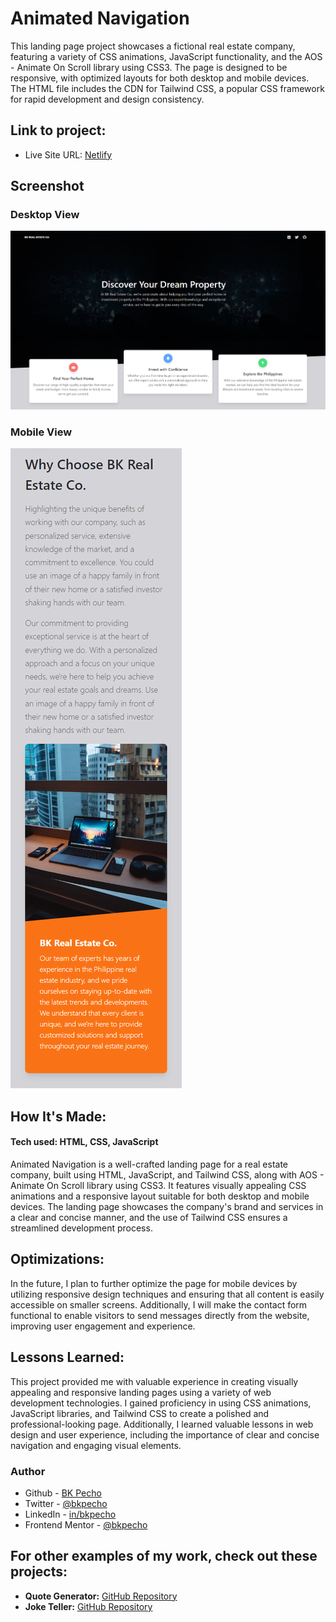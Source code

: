 # Animated Navigation

This landing page project showcases a fictional real estate company, featuring a variety of CSS animations, JavaScript functionality, and the AOS - Animate On Scroll library using CSS3. The page is designed to be responsive, with optimized layouts for both desktop and mobile devices. The HTML file includes the CDN for Tailwind CSS, a popular CSS framework for rapid development and design consistency.

## Link to project:

- Live Site URL: [Netlify](https://bk-animated-navigation.netlify.app/)

## Screenshot

### Desktop View

![](/src/images/desktop-view.png)

### Mobile View

![](/src/images/mobile-view.png)

## How It's Made:

#### Tech used: HTML, CSS, JavaScript

Animated Navigation is a well-crafted landing page for a real estate company, built using HTML, JavaScript, and Tailwind CSS, along with AOS - Animate On Scroll library using CSS3. It features visually appealing CSS animations and a responsive layout suitable for both desktop and mobile devices. The landing page showcases the company's brand and services in a clear and concise manner, and the use of Tailwind CSS ensures a streamlined development process.

## Optimizations:

In the future, I plan to further optimize the page for mobile devices by utilizing responsive design techniques and ensuring that all content is easily accessible on smaller screens. Additionally, I will make the contact form functional to enable visitors to send messages directly from the website, improving user engagement and experience.

## Lessons Learned:

This project provided me with valuable experience in creating visually appealing and responsive landing pages using a variety of web development technologies. I gained proficiency in using CSS animations, JavaScript libraries, and Tailwind CSS to create a polished and professional-looking page. Additionally, I learned valuable lessons in web design and user experience, including the importance of clear and concise navigation and engaging visual elements.

### Author

- Github - [BK Pecho](https://www.github.com/bkpecho)
- Twitter - [@bkpecho](https://www.twitter.com/bkpecho)
- LinkedIn - [in/bkpecho](https://www.linkedin.com/in/bkpecho/)
- Frontend Mentor - [@bkpecho](https://www.frontendmentor.io/profile/bkpecho)

## For other examples of my work, check out these projects:

- **Quote Generator:** [GitHub Repository](https://github.com/bkpecho/quote-generator)
- **Joke Teller:** [GitHub Repository](https://github.com/bkpecho/joke-teller)
